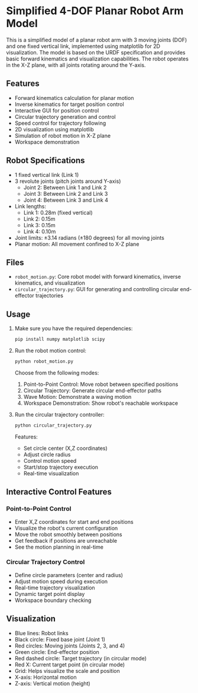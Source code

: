 # Simplified 4-DOF Planar Robot Arm Model

This is a simplified model of a planar robot arm with 3 moving joints (DOF) and one fixed vertical link, implemented using matplotlib for 2D visualization. The model is based on the URDF specification and provides basic forward kinematics and visualization capabilities. The robot operates in the X-Z plane, with all joints rotating around the Y-axis.

## Features

- Forward kinematics calculation for planar motion
- Inverse kinematics for target position control
- Interactive GUI for position control
- Circular trajectory generation and control
- Speed control for trajectory following
- 2D visualization using matplotlib
- Simulation of robot motion in X-Z plane
- Workspace demonstration

## Robot Specifications

- 1 fixed vertical link (Link 1)
- 3 revolute joints (pitch joints around Y-axis)
  - Joint 2: Between Link 1 and Link 2
  - Joint 3: Between Link 2 and Link 3
  - Joint 4: Between Link 3 and Link 4
- Link lengths:
  - Link 1: 0.28m (fixed vertical)
  - Link 2: 0.15m
  - Link 3: 0.15m
  - Link 4: 0.10m
- Joint limits: ±3.14 radians (±180 degrees) for all moving joints
- Planar motion: All movement confined to X-Z plane

## Files

- `robot_motion.py`: Core robot model with forward kinematics, inverse kinematics, and visualization
- `circular_trajectory.py`: GUI for generating and controlling circular end-effector trajectories

## Usage

1. Make sure you have the required dependencies:
   ```bash
   pip install numpy matplotlib scipy
   ```

2. Run the robot motion control:
   ```bash
   python robot_motion.py
   ```
   Choose from the following modes:
   1. Point-to-Point Control: Move robot between specified positions
   2. Circular Trajectory: Generate circular end-effector paths
   3. Wave Motion: Demonstrate a waving motion
   4. Workspace Demonstration: Show robot's reachable workspace

3. Run the circular trajectory controller:
   ```bash
   python circular_trajectory.py
   ```
   Features:
   - Set circle center (X,Z coordinates)
   - Adjust circle radius
   - Control motion speed
   - Start/stop trajectory execution
   - Real-time visualization

## Interactive Control Features

### Point-to-Point Control
- Enter X,Z coordinates for start and end positions
- Visualize the robot's current configuration
- Move the robot smoothly between positions
- Get feedback if positions are unreachable
- See the motion planning in real-time

### Circular Trajectory Control
- Define circle parameters (center and radius)
- Adjust motion speed during execution
- Real-time trajectory visualization
- Dynamic target point display
- Workspace boundary checking

## Visualization

- Blue lines: Robot links
- Black circle: Fixed base joint (Joint 1)
- Red circles: Moving joints (Joints 2, 3, and 4)
- Green circle: End-effector position
- Red dashed circle: Target trajectory (in circular mode)
- Red X: Current target point (in circular mode)
- Grid: Helps visualize the scale and position
- X-axis: Horizontal motion
- Z-axis: Vertical motion (height) 